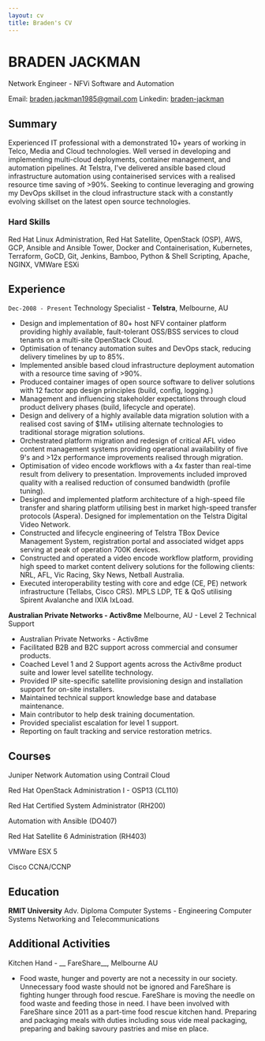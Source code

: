 ```yaml
---
layout: cv
title: Braden's CV
---
```

# BRADEN JACKMAN
Network Engineer - NFVi Software and Automation

<div id="webaddress">
Email: <a href="braden.jackman1985@gmail.com">braden.jackman1985@gmail.com</a> 
Linkedin: <a href="www.linkedin.com/in/braden-jackman">braden-jackman</a>
</div>


## Summary

Experienced IT professional with a demonstrated 10+ years of working in Telco, Media and Cloud technologies. Well versed in developing and implementing multi-cloud deployments, container management, and automation pipelines. At Telstra, I've delivered ansible based cloud infrastructure automation using containerised services with a realised resource time saving of >90%. Seeking to continue leveraging and growing my DevOps skillset in the cloud infrastructure stack with a constantly evolving skillset on the latest open source technologies.

### Hard Skills

Red Hat Linux Administration, Red Hat Satellite, OpenStack (OSP), AWS, GCP, Ansible and Ansible Tower, Docker and Containerisation, Kubernetes, Terraform, GoCD, Git, Jenkins, Bamboo, Python & Shell Scripting, Apache, NGINX, VMWare ESXi


## Experience


`Dec-2008 - Present`
Technology Specialist - __Telstra__, Melbourne, AU

- Design and implementation of  80+ host NFV container platform providing highly available, fault-tolerant OSS/BSS services to cloud tenants on a multi-site OpenStack Cloud.
- Optimisation of tenancy automation suites and DevOps stack, reducing delivery timelines by up to 85%.
- Implemented ansible based cloud infrastructure deployment automation with a resource time saving of >90%.
- Produced container images of open source software to deliver solutions with 12 factor app design principles (build, config, logging.) 
- Management and influencing stakeholder expectations through cloud product delivery phases (build, lifecycle and operate).
- Design and delivery of a highly available data migration solution with a realised cost saving of $1M+ utilising alternate technologies to traditional storage migration solutions.
- Orchestrated platform migration and redesign of critical AFL video content management systems providing operational availability of five 9's and >12x performance improvements realised through migration.
- Optimisation of video encode workflows with a 4x faster than real-time result from delivery to presentation. Improvements included improved quality with a realised reduction of consumed bandwidth (profile tuning).
- Designed and implemented platform architecture of a high-speed file transfer and sharing platform utilising best in market high-speed transfer protocols (Aspera).  Designed for implementation on the Telstra Digital Video Network.
- Constructed and lifecycle engineering of Telstra TBox Device Management System, registration portal and associated widget apps serving at peak of operation 700K devices.
- Constructed and operated a video encode workflow platform, providing high speed to market content delivery solutions for the following clients: NRL, AFL, Vic Racing, Sky News, Netball Australia. 
- Executed interoperability testing with core and edge (CE, PE) network infrastructure (Tellabs, Cisco CRS). MPLS LDP, TE & QoS utilising  Spirent Avalanche and IXIA IxLoad.


__Australian Private Networks - Activ8me__ Melbourne, AU - Level 2 Technical Support

- Australian Private Networks - Activ8me
- Facilitated B2B and B2C support across commercial and consumer products.
- Coached Level 1 and 2 Support agents across the Activ8me product suite and lower level satellite technology.
- Provided IP site-specific satellite provisioning design and installation support for on-site installers.
- Maintained technical support knowledge base and database maintenance.
- Main contributor to help desk training documentation.
- Provided specialist escalation for level 1 support.
- Reporting on fault tracking and service restoration metrics.



## Courses
Juniper Network Automation using Contrail Cloud

Red Hat OpenStack Administration I - OSP13 (CL110) 

Red Hat Certified System Administrator (RH200)

Automation with Ansible (DO407) 

Red Hat Satellite 6 Administration (RH403)

VMWare ESX 5

Cisco CCNA/CCNP


## Education

__RMIT University__
Adv. Diploma Computer Systems - Engineering
Computer Systems Networking and Telecommunications


## Additional Activities

Kitchen Hand - __ FareShare__, Melbourne AU

- Food waste, hunger and poverty are not a necessity in our society. Unnecessary food waste should not be ignored and FareShare is fighting hunger through food rescue. FareShare is moving the needle on food waste and feeding those in need.  I have been involved with FareShare since 2011 as a part-time food rescue kitchen hand. Preparing and packaging meals with duties including sous vide meal packaging, preparing and baking savoury pastries and mise en place.

<!-- ### Footer Last updated: April 2019 -->
